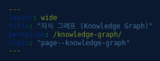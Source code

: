 ```yaml
---
layout: wide
title: "지식 그래프 (Knowledge Graph)"
permalink: /knowledge-graph/
class: "page--knowledge-graph"
---
```


<style>
  html, body.page--knowledge-graph {
    background-color: #0A192F !important; /* 페이지와 body 배경색을 강제 지정 */
  }

  .page__footer {
    background-color: transparent !important; /* 꼬리말 배경을 투명하게 만듭니다. */
  }

  /* 프레임 확장 */
  .page--knowledge-graph .page__inner-wrap {
    max-width: none !important;
  }

  /* 제목 가운데 정렬 */
  .page--knowledge-graph .page__title {
    text-align: center;
  }

  /* 콘텐츠 시작 위치 조정 */
  .page--knowledge-graph #main {
    margin-left: 320px; 
  }
</style>

<script type="text/javascript" src="https://unpkg.com/vis-network/standalone/umd/vis-network.min.js"></script>

<div id="mynetwork" style="width: 100%; height: 90vh; background-color: #0A192F;"></div>

<script type="text/javascript">
  document.addEventListener('DOMContentLoaded', function() {
    var container = document.getElementById('mynetwork');

    fetch('/knowledge-graph.json')
      .then(response => response.json())
      .then(graphData => {
        
        graphData.edges = graphData.edges.filter(edge => edge.from && edge.to);

        const a_nodes = graphData.nodes.map(node => {
          const degree = graphData.edges.filter(edge => edge.from === node.id || edge.to === node.id).length;
          node.value = Math.max(degree, 1); 
          return node;
        });

        var data = {
          nodes: a_nodes,
          edges: graphData.edges
        };

        var options = {
          nodes: {
            shape: 'dot',
            borderWidth: 0,
            scaling: { 
              min: 10, 
              max: 40, 
              label: { 
                min: 14, 
                max: 30, 
                drawThreshold: 8, 
                maxVisible: 25 
              }
            },
            font: { 
              color: '#d3d3d3', 
              size: 16, 
              face: 'sans-serif', 
              strokeWidth: 0 
            }
          },
          edges: {
            width: 0.5,
            smooth: {
              type: 'dynamic'
            },
            arrows: {
              to: {
                enabled: true,
                scaleFactor: 0.5
              }
            },
            color: {
              inherit: 'both',
              opacity: 0.8
            }
          },
          physics: {
            solver: 'forceAtlas2Based',
            forceAtlas2Based: {
              gravitationalConstant: -120,
              centralGravity: 0.001,
              springLength: 200,
              springConstant: 0.05,
              avoidOverlap: 0.8
            },
            minVelocity: 0.75,
            stabilization: {
              iterations: 300
            }
          },
          interaction: {
            hover: true,
            tooltipDelay: 200,
            hideEdgesOnDrag: true
          }
        };

        var network = new vis.Network(container, data, options);
        
        network.on("stabilizationIterationsDone", function () {
          network.setOptions( { physics: false } );
        });

        network.on("click", function (params) {
            if (params.nodes.length > 0) {
                var nodeId = params.nodes[0];
                var node = data.nodes.find(n => n.id === nodeId);
                if (node && node.url) {
                    window.open(node.url, '_blank');
                }
            }
        });
      });
  });
</script>
